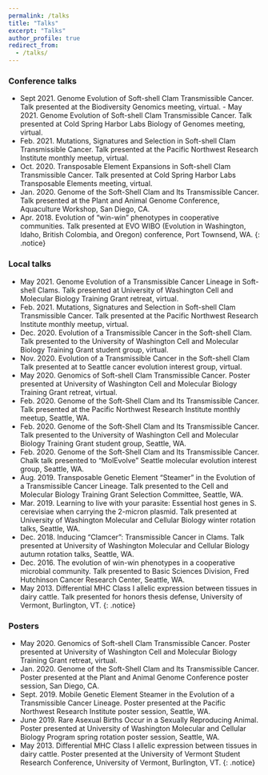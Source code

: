 ```yaml
---
permalink: /talks
title: "Talks"
excerpt: "Talks"
author_profile: true
redirect_from:
  - /talks/
---
```



### Conference talks

- Sept 2021. Genome Evolution of Soft-shell Clam Transmissible Cancer. Talk presented at the Biodiversity Genomics meeting, virtual. -	May 2021. Genome Evolution of Soft-shell Clam Transmissible Cancer. Talk presented at Cold Spring Harbor Labs Biology of Genomes meeting, virtual. 
-	Feb. 2021. Mutations, Signatures and Selection in Soft-shell Clam Transmissible Cancer. Talk presented at the Pacific Northwest Research Institute monthly meetup, virtual. 
-	Oct. 2020. Transposable Element Expansions in Soft-shell Clam Transmissible Cancer. Talk presented at Cold Spring Harbor Labs Transposable Elements meeting, virtual. 
-	Jan. 2020. Genome of the Soft-Shell Clam and Its Transmissible Cancer. Talk presented at the Plant and Animal Genome Conference, Aquaculture Workshop, San Diego, CA. 
-	Apr. 2018. Evolution of “win-win” phenotypes in cooperative communities. Talk presented at EVO WIBO (Evolution in Washington, Idaho, British Colombia, and Oregon) conference, Port Townsend, WA. 
{: .notice}

### Local talks

-	May 2021. Genome Evolution of a Transmissible Cancer Lineage in Soft-shell Clams. Talk presented at University of Washington Cell and Molecular Biology Training Grant retreat, virtual. 
-	Feb. 2021. Mutations, Signatures and Selection in Soft-shell Clam Transmissible Cancer. Talk presented at the Pacific Northwest Research Institute monthly meetup, virtual. 
-	Dec. 2020. Evolution of a Transmissible Cancer in the Soft-shell Clam. Talk presented to the University of Washington Cell and Molecular Biology Training Grant student group, virtual. 
-	Nov. 2020. Evolution of a Transmissible Cancer in the Soft-shell Clam Talk presented at to Seattle cancer evolution interest group, virtual. 
-	May 2020. Genomics of Soft-shell Clam Transmissible Cancer. Poster presented at University of Washington Cell and Molecular Biology Training Grant retreat, virtual. 
-	Feb. 2020. Genome of the Soft-Shell Clam and Its Transmissible Cancer. Talk presented at the Pacific Northwest Research Institute monthly meetup, Seattle, WA. 
-	Feb. 2020. Genome of the Soft-Shell Clam and Its Transmissible Cancer. Talk presented to the University of Washington Cell and Molecular Biology Training Grant student group, Seattle, WA. 
-	Feb. 2020. Genome of the Soft-Shell Clam and Its Transmissible Cancer. Chalk talk presented to “MolEvolve” Seattle molecular evolution interest group, Seattle, WA.  
-	Aug. 2019. Transposable Genetic Element “Steamer” in the Evolution of a Transmissible Cancer Lineage. Talk presented to the Cell and Molecular Biology Training Grant Selection Committee, Seattle, WA. 
-	Mar. 2019. Learning to live with your parasite: Essential host genes in S. cerevisiae when carrying the 2-micron plasmid. Talk presented at University of Washington Molecular and Cellular Biology winter rotation talks, Seattle, WA. 
-	Dec. 2018. Inducing “Clamcer”: Transmissible Cancer in Clams. Talk presented at University of Washington Molecular and Cellular Biology autumn rotation talks, Seattle, WA. 
-	Dec. 2016. The evolution of win-win phenotypes in a cooperative microbial community. Talk presented to Basic Sciences Division, Fred Hutchinson Cancer Research Center, Seattle, WA. 
-	May 2013. Differential MHC Class I allelic expression between tissues in dairy cattle. Talk presented for honors thesis defense, University of Vermont, Burlington, VT. 
{: .notice}

### Posters

-	May 2020. Genomics of Soft-shell Clam Transmissible Cancer. Poster presented at University of Washington Cell and Molecular Biology Training Grant retreat, virtual. 
-	Jan. 2020. Genome of the Soft-Shell Clam and Its Transmissible Cancer. Poster presented at the Plant and Animal Genome Conference poster session, San Diego, CA. 
-	Sept. 2019. Mobile Genetic Element Steamer in the Evolution of a Transmissible Cancer Lineage. Poster presented at the Pacific Northwest Research Institute poster session, Seattle, WA. 
- June 2019. Rare Asexual Births Occur in a Sexually Reproducing Animal. Poster presented at University of Washington Molecular and Cellular Biology Program spring rotation poster session, Seattle, WA. 
-	May 2013. Differential MHC Class I allelic expression between tissues in dairy cattle. Poster presented at the University of Vermont Student Research Conference, University of Vermont, Burlington, VT. 
{: .notice}
